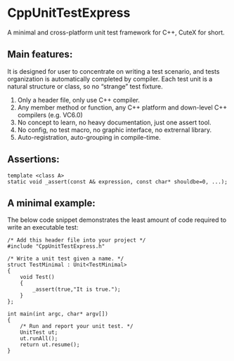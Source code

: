 # CppUnitTestExpress
 A minimal and cross-platform unit test framework for C++, CuteX for short.
 
## Main features:

It is designed for user to concentrate on writing a test scenario, and tests organization is automatically completed by compiler. Each test unit is a natural structure or class, so no “strange” test fixture.

1. Only a header file, only use C++ compiler.
2. Any member method or function, any C++ platform and down-level C++ compilers (e.g. VC6.0)
3. No concept to learn, no heavy documentation, just one assert tool.
4. No config, no test macro, no graphic interface, no extrernal library.
5. Auto-registration, auto-grouping in compile-time.

## Assertions:
```
template <class A>
static void _assert(const A& expression, const char* shouldbe=0, ...);
```
## A minimal example:

The below code snippet demonstrates the least amount of code required to write an executable test: 
```
/* Add this header file into your project */
#include "CppUnitTestExpress.h"

/* Write a unit test given a name. */
struct TestMinimal : Unit<TestMinimal>
{
	void Test()
	{
		_assert(true,"It is true.");
	}
};

int main(int argc, char* argv[])
{
	/* Run and report your unit test. */
	UnitTest ut;
	ut.runAll();
	return ut.resume();
}
```
